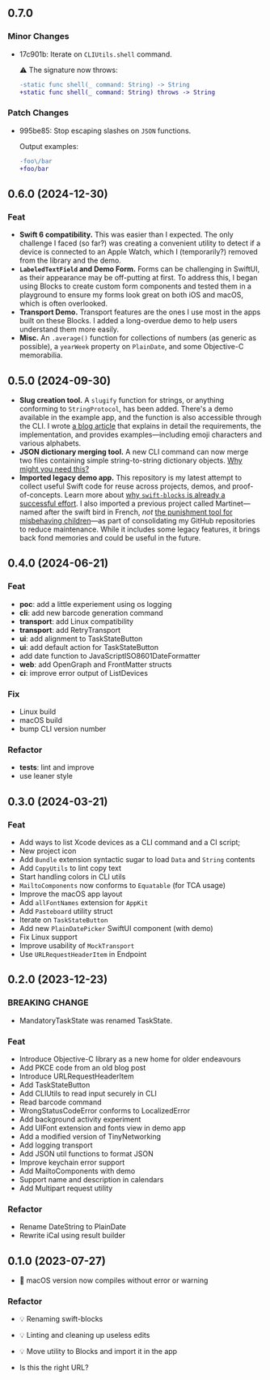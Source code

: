 ## 0.7.0

### Minor Changes

- 17c901b: Iterate on `CLIUtils.shell` command.

  ⚠️ The signature now throws:

  ```diff
  -static func shell(_ command: String) -> String
  +static func shell(_ command: String) throws -> String
  ```

### Patch Changes

- 995be85: Stop escaping slashes on `JSON` functions.

  Output examples:

  ```diff
  -foo\/bar
  +foo/bar
  ```

## 0.6.0 (2024-12-30)

### Feat

- **Swift 6 compatibility.** This was easier than I expected. The only challenge
  I faced (so far?) was creating a convenient utility to detect if a device is
  connected to an Apple Watch, which I (temporarily?) removed from the library
  and the demo.
- **`LabeledTextField` and Demo Form.** Forms can be challenging in SwiftUI, as
  their appearance may be off-putting at first. To address this, I began using
  Blocks to create custom form components and tested them in a playground to
  ensure my forms look great on both iOS and macOS, which is often overlooked.
- **Transport Demo.** Transport features are the ones I use most in the apps
  built on these Blocks. I added a long-overdue demo to help users understand
  them more easily.
- **Misc.** An `.average()` function for collections of numbers (as generic as
  possible), a `yearWeek` property on `PlainDate`, and some Objective-C
  memorabilia.

## 0.5.0 (2024-09-30)

- **Slug creation tool.** A `slugify` function for strings, or anything
  conforming to `StringProtocol`, has been added. There's a demo available in
  the example app, and the function is also accessible through the CLI. I wrote
  [a blog article][1] that explains in detail the requirements, the
  implementation, and provides examples—including emoji characters and various
  alphabets.
- **JSON dictionary merging tool.** A new CLI command can now merge two files
  containing simple string-to-string dictionary objects. [Why might you need
  this?][2]
- **Imported legacy demo app.** This repository is my latest attempt to collect
  useful Swift code for reuse across projects, demos, and proof-of-concepts.
  Learn more about [why `swift-blocks` is already a successful effort][3]. I
  also imported a previous project called Martinet—named after the swift bird in
  French, _not_ [the punishment tool for misbehaving children][4]—as part of
  consolidating my GitHub repositories to reduce maintenance. While it includes
  some legacy features, it brings back fond memories and could be useful in the
  future.

## 0.4.0 (2024-06-21)

### Feat

- **poc**: add a little experiement using os logging
- **cli**: add new barcode generation command
- **transport**: add Linux compatibility
- **transport**: add RetryTransport
- **ui**: add alignment to TaskStateButton
- **ui**: add default action for TaskStateButton
- add date function to JavaScriptISO8601DateFormatter
- **web**: add OpenGraph and FrontMatter structs
- **ci**: improve error output of ListDevices

### Fix

- Linux build
- macOS build
- bump CLI version number

### Refactor

- **tests**: lint and improve
- use leaner style

## 0.3.0 (2024-03-21)

### Feat

- Add ways to list Xcode devices as a CLI command and a CI script;
- New project icon
- Add `Bundle` extension syntactic sugar to load `Data` and `String` contents
- Add `CopyUtils` to lint copy text
- Start handling colors in CLI utils
- `MailtoComponents` now conforms to `Equatable` (for TCA usage)
- Improve the macOS app layout
- Add `allFontNames` extension for `AppKit`
- Add `Pasteboard` utility struct
- Iterate on `TaskStateButton`
- Add new `PlainDatePicker` SwiftUI component (with demo)
- Fix Linux support
- Improve usability of `MockTransport`
- Use `URLRequestHeaderItem` in Endpoint

## 0.2.0 (2023-12-23)

### BREAKING CHANGE

- MandatoryTaskState was renamed TaskState.

### Feat

- Introduce Objective-C library as a new home for older endeavours
- Add PKCE code from an old blog post
- Introduce URLRequestHeaderItem
- Add TaskStateButton
- Add CLIUtils to read input securely in CLI
- Read barcode command
- WrongStatusCodeError conforms to LocalizedError
- Add background activity experiment
- Add UIFont extension and fonts view in demo app
- Add a modified version of TinyNetworking
- Add logging transport
- Add JSON util functions to format JSON
- Improve keychain error support
- Add MailtoComponents with demo
- Support name and description in calendars
- Add Multipart request utility

### Refactor

- Rename DateString to PlainDate
- Rewrite iCal using result builder

## 0.1.0 (2023-07-27)

- 🐛 macOS version now compiles without error or warning

### Refactor

- 💡 Renaming swift-blocks
- 💡 Linting and cleaning up useless edits
- 💡 Move utility to Blocks and import it in the app

- Is this the right URL?

[1]: https://bootstragram.com/blog/slugify-in-swift/
[2]: https://micro.mickf.net/2024/09/30/a-simple-workflow.html
[3]: https://bootstragram.com/blog/blocks-and-hoods/
[4]: https://en.wikipedia.org/wiki/Martinet

